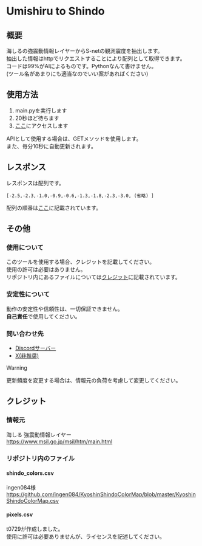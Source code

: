 # Umishiru to Shindo
## 概要
海しるの強震動情報レイヤーからS-netの観測震度を抽出します。  
抽出した情報はhttpでリクエストすることにより配列として取得できます。  
コードは99%がAIによるものです。Pythonなんて書けません。  
(ツール名があまりにも適当なのでいい案があればください)
## 使用方法
1. main.pyを実行します
2. 20秒ほど待ちます
3. [ここ](http://127.0.0.1:5000/shindo)にアクセスします  

APIとして使用する場合は、GETメソッドを使用します。  
また、毎分10秒に自動更新されます。
## レスポンス
レスポンスは配列です。  
```
[-2.5,-2.3,-1.0,-0.9,-0.6,-1.3,-1.8,-2.3,-3.0, (省略) ]
```
配列の順番は[ここ](https://github.com/t0729/umishiru-snet-shindo/blob/main/station_code.md)に記載されています。
## その他
### 使用について
このツールを使用する場合、クレジットを記載してください。  
使用の許可は必要はありません。  
リポジトリ内にあるファイルについては[クレジット](https://github.com/t0729/umishiru-snet-shindo/edit/main/README.md#%E3%82%AF%E3%83%AC%E3%82%B8%E3%83%83%E3%83%88)に記載されています。
### 安定性について
動作の安定性や信頼性は、一切保証できません。  
**自己責任**で使用してください。  
### 問い合わせ先
- [Discordサーバー](https://discord.com/channels/1400090207696719965/1400473646547599432/1400474012693434458)
- [X(非推奨)](https://x.com/cat_t0729)
>[!WARNING]
>更新頻度を変更する場合は、情報元の負荷を考慮して変更してください。
## クレジット
### 情報元
海しる 強震動情報レイヤー  
https://www.msil.go.jp/msil/htm/main.html
### リポジトリ内のファイル
#### shindo_colors.csv
ingen084様  
https://github.com/ingen084/KyoshinShindoColorMap/blob/master/KyoshinShindoColorMap.csv
#### pixels.csv
t0729が作成しました。  
使用に許可は必要ありませんが、ライセンスを記述してください。
